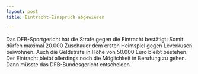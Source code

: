 ```yaml
---
layout: post
title: Eintracht-Einspruch abgewiesen

---
```


Das DFB-Sportgericht hat die Strafe gegen die Eintracht bestätigt: Somit dürfen maximal 20.000 Zuschauer dem ersten Heimspiel gegen Leverkusen beiwohnen. Auch die Geldstrafe in Höhe von 50.000 Euro bleibt bestehen. Der Eintracht bleibt allerdings noch die Möglichkeit in Berufung zu gehen. Dann müsste das DFB-Bundesgericht entscheiden. 


